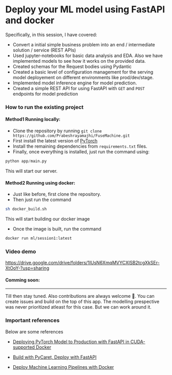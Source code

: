 # **Deploy your ML model using FastAPI and docker**


Specifically, in this session, I have covered:

- Convert a initial simple business problem into an end / intermediate solution / service (REST APIs)
- Used jupyter-notebooks for basic data analysis and EDA. Also we have implemented models to see how it works on the provided data. 
- Created schemas for the Request bodies using Pydantic 
- Created a basic level of configuration management for the serving model deployement on different environments like prod/dev/stage. 
- Implemented model inference engine for model prediction. 
- Created a simple REST API for using FastAPI with `GET` and `POST` endpoints for model prediction

### How to run the existing project

#### **Method1** Running locally: 

- Clone the repository by running `git clone https://github.com/Prabeshrayamajhi/FuseMachine.git` 
- First install the latest version of [PyTorch](https://pytorch.org/)
- Install the remaining dependencies from `requirements.txt` files. 
- Finally, once everything is installed, just run the command using:

```python
python app/main.py
```
This will start our server.

#### **Method2** Running using docker: 

- Just like before, first clone the repository.
- Then just run the command

```bash
sh docker_build.sh
```
This will start building our docker image

- Once the image is built, run the command

```bash
docker run ml/session1:latest
```


### Video demo
https://drive.google.com/drive/folders/1IUsN6XmqMVYCXlSB2tcgXkSEr-XtOoY-?usp=sharing



#### **Comming soon:**



---

Till then stay tuned. Also contributions are always welcome 🤗. You can create issues and build on the top of this app. The modelling prespective was never prioritized atleast for this case. But we can work around it. 


### **Important references** 

Below are some references

- [Deploying PyTorch Model to Production with FastAPI in CUDA-supported Docker](https://medium.com/@mingc.me/deploying-pytorch-model-to-production-with-fastapi-in-cuda-supported-docker-c161cca68bb8)

- [Build with PyCaret, Deploy with FastAPI](https://towardsdatascience.com/build-with-pycaret-deploy-with-fastapi-333c710dc786)

- [Deploy Machine Learning Pipelines with Docker
](https://www.moez.ai/2020/05/07/deploy-machine-learning-pipeline-using-docker-containers/)
